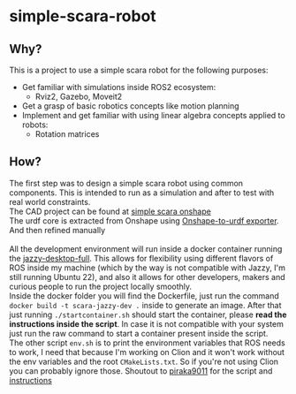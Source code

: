 # simple-scara-robot

## Why?
This is a project to use a simple scara robot for the following purposes:
- Get familiar with simulations inside ROS2 ecosystem:
  - Rviz2, Gazebo, Moveit2
- Get a grasp of basic robotics concepts like motion planning
- Implement and get familiar with using linear algebra concepts applied to robots:
  - Rotation matrices
 
## How?
The first step was to design a simple scara robot using common components. This is intended to run as a simulation and after to test with real world constraints. <br>
The CAD project can be found at [simple scara onshape](https://cad.onshape.com/documents/279454e002b82a1c88763d28/w/bfc48f8bc82c52e64762d77e/e/52b60b650d906e859a73596c) <br>
The urdf core is extracted from Onshape using [Onshape-to-urdf exporter](https://onshape-urdf-exporter.readthedocs.io/en/latest/). And then refined manually <br>
<br>
All the development environment will run inside a docker container running the [jazzy-desktop-full](https://discourse.openrobotics.org/t/ros-jazzy-docker-images/37879). This allows for flexibility using different flavors of ROS inside my machine (which by the way is not compatible with Jazzy, I'm still running Ubuntu 22), and also it allows for other developers, makers and curious people to run the project locally smoothly. <br>
Inside the docker folder you will find the Dockerfile, just run the command ```docker build -t scara-jazzy-dev .``` inside to generate an image. After that just running ```./startcontainer.sh``` should start the container, please **read the instructions inside the script**. In case it is not compatible with your system just run the raw command to start a container present inside the script. <br>
The other script ```env.sh``` is to print the environment variables that ROS needs to work, I need that because I'm working on Clion and it won't work without the env variables and the root ```CMakeLists.txt```. So if you're not using Clion you can probably ignore those. Shoutout to [piraka9011](https://github.com/piraka9011) for the script and [instructions](https://www.allaban.me/posts/2020/08/ros2-setup-ide-docker/)
